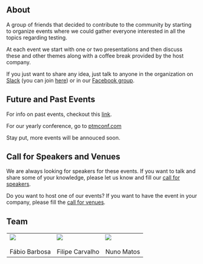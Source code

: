 <link rel="shortcut icon" type="image/x-icon" href="/favicon.ico?">

## About

A group of friends that decided to contribute to the community by starting to organize events where we could gather everyone interested in all the topics regarding testing.

At each event we start with one or two presentations and then discuss these and other themes along with a coffee break provided by the host company.

<p>
If you just want to share any idea, just talk to anyone in the organization on <a href="https://portotestersmeetup.slack.com" target="_blank">Slack</a> (you can join <a href="https://slackvite.com/portotestersmeetup" target="_blank">here</a>) or in our <a href="https://www.facebook.com/groups/PortoTestersMeetup/" target="_blank">Facebook group</a>.
</p>

## Future and Past Events
For info on past events, checkout this [link](../pages/past_events).

For our yearly conference, go to [ptmconf.com](https://ptmconf.com)

Stay put, more events will be annouced soon.

## Call for Speakers and Venues

We are always looking for speakers for these events. If you want to talk and share some of your knowledge, please let us know and fill our [call for speakers](../pages/cfs).

Do you want to host one of our events? If you want to have the event in your company, please fill the [call for venues](../pages/cfv).

## Team

<table width="100%" height="100%" style="border: 1px solid transparent">
  <tr>
    <td class="column">
      <div class="speakercontainer">
        <img class="speakerimage" src="images/organization/fabio_barbosa.jpg" style="min-width:40px;"/>
        <div class="speakermiddle">
          <div class="speakertext" onclick="on('fb')">Fábio Barbosa</div>
        </div>
      </div>
    </td>
    <td class="column">
      <div class="speakercontainer">
        <img class="speakerimage" src="images/organization/filipe_carvalho.jpg" style="min-width:40px;"/>
        <div class="speakermiddle">
          <div class="speakertext" onclick="on('fc')">Filipe Carvalho</div>
        </div>
      </div>
    </td>
    <td class="column">
      <div class="speakercontainer">
        <img class="speakerimage" src="images/organization/nuno_matos.png" style="min-width:40px;"/>
        <div class="speakermiddle">
          <div class="speakertext" onclick="on('nm')">Nuno Matos</div>
        </div>
      </div>
    </td>
  </tr>
</table>
<div style="text-align: right; width: 100%; margin-top: 35px;">Check out the <a href="/pages/hof">other amazing people</a> who got involved in this project in the past.</div>
<div id="fb" class="overlay" onclick="off('fb')">
  <div id="text">Working as Mobile Test Automation Engineer, always looking forward to improve myself and learn new stuff. I believe automation is a must nowadays and I really enjoy developing tests for Android using Espresso, UI Automator and other tools that facilitate the development cycle and guarantee the quality of what we are delivering.</div>
</div>
<div id="fc" class="overlay" onclick="off('fc')">
  <div id="text">After finishing this Master's degree at FEUP, started his career as a developer. Some time later, decided to pursue and explore the areas of Mobile Test and Delivery Automation, naturally evolving to Test Lead during his path. Continues very interested in learning, being present regularly in events of the area, mainly in the ones related to Testing, Delivery or Infrastructure Automation. Currently he is a Senior QA Automation Engineer at Talkdesk.</div>
</div>
<div id="nm" class="overlay" onclick="off('nm')">
  <div id="text">Academically he has a degree in Computer Management and 19 years of professional experience in IT where in 2008 he started into Testing area and his career progressed naturally from junior to QA Team Lead followed by Test Manager. At the moment he’s challenged to implement test strategy, processes and procedures in web products delivery at Xing PT with high quality standards.</div>
</div>


## Want to contribute to the website?

Great! Please follow our instructions on [Github](https://github.com/PortoTestersMeetup/portotestersmeetup.github.io).

<script>
function on(panel) {document.getElementById(panel).style.display = "block";}function off(panel) {document.getElementById(panel).style.display = "none";}
</script>
